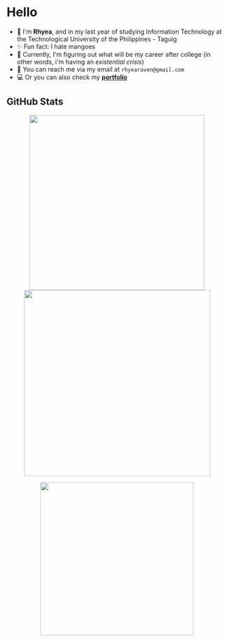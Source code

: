 # Hello
- 🌸 I'm **Rhyea**, and in my last year of studying Information Technology at the Technological University of the Philippines - Taguig 
- ✨ Fun fact: I hate mangoes
- 🌱 Currently, I'm figuring out what will be my career after college (in other words, i'm having an *existential crisis*)
- 💌 You can reach me via my email at `rhyearaven@gmail.com`
- 💻 Or you can also check my [**portfolio**](https://roserey-portfolio.vercel.app/)
  
## GitHub Stats
<div align="center">
  <p align="center">
    <img width="400" src="https://github-readme-stats.vercel.app/api?username=rosereyaaa&show_icons=true&theme=radical&rank_icon=github" />
    <img width="425" src="https://github-readme-streak-stats.herokuapp.com?user=rosereyaaa&theme=radical" />
  </p>
  <p align="center">
    <img width=350 align="center" src="https://github-readme-stats.vercel.app/api/top-langs/?username=rosereyaaa&layout=compact&theme=radical"/>
  </p>
</div>


